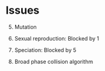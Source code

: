 # Issues

5. Mutation

6. Sexual reproduction: Blocked by 1

8. Speciation: Blocked by 5

17. Broad phase collision algorithm
